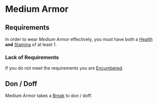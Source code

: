 # Medium Armor

## Requirements

In order to wear *Medium Armor* effectively, you must have both a [Health](../../Player%20Characters/Attributes/Health.md) **and** [Stamina](../../Player%20Characters/Attributes/Stamina.md) of at least 1.

### Lack of Requirements

If you do not meet the requirements you are [Encumbered](../../Game%20Procedures/Conditions/Encumbered.md).

## Don / Doff

Medium Armor takes a [Break](../../Game%20Procedures/Core%20Procedures/Break.md) to don / doff.
